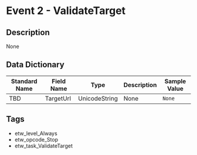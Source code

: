 # Event 2 - ValidateTarget

## Description
None

## Data Dictionary
|Standard Name|Field Name|Type|Description|Sample Value|
|---|---|---|---|---|
|TBD|TargetUrl|UnicodeString|None|`None`|

## Tags
* etw_level_Always
* etw_opcode_Stop
* etw_task_ValidateTarget